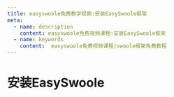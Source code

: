```yaml
---
title: easyswoole免费教学视频:安装EasySwoole框架
meta:
  - name: description
    content: easyswoole免费视频课程:安装EasySwoole框架
  - name: keywords
    content:  easyswoole免费视频课程|swoole框架免费教程
---
```

# 安装EasySwoole
<script type="text/javascript" src="/Js/Ckplayer/ckplayer.js"></script>
<div class="video" style="width: 50rem;height: 30rem;"></div>
<script type="text/javascript">
    var videoObject = {
    		container: '.video',
    		variable: 'player',
    		video:'http://easyswoole.oss-cn-shenzhen.aliyuncs.com/install/1-7-%e5%ae%89%e8%a3%85EasySwoole%e6%a1%86%e6%9e%b6.mp4'
    	};
    var player=new ckplayer(videoObject);
</script>

